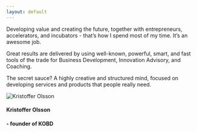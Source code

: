 ```yaml
---
layout: default
---
```


<div class="home">

  <p>Developing value and creating the future, together with entrepreneurs, accelerators, and incubators - that’s how I spend most of my time. It’s an awesome job.</p>

  <p>Great results are delivered by using well-known, powerful, smart, and fast tools of the trade for Business Development, Innovation Advisory, and Coaching.</p>

  <p>The secret sauce? A highly creative and structured mind, focused on developing services and products that people really need.</p>


  <div class="me">
    <img src="{{ site.baseurl }}/assets/krol.jpg" alt="Kristoffer Olsson">
    <h4 class="name">Kristoffer Olsson</h4>
    <h4>- founder of KOBD</h4>
  </div>

</div>

